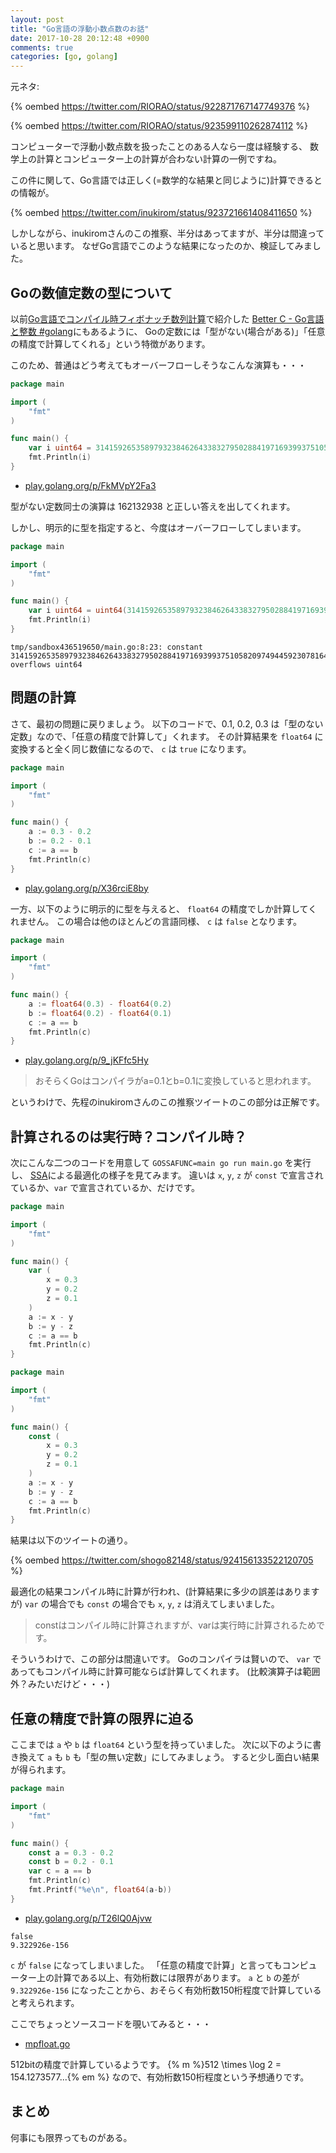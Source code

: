 ```yaml
---
layout: post
title: "Go言語の浮動小数点数のお話"
date: 2017-10-28 20:12:48 +0900
comments: true
categories: [go, golang]
---
```


元ネタ:

{% oembed https://twitter.com/RIORAO/status/922871767147749376 %}

{% oembed https://twitter.com/RIORAO/status/923599110262874112 %}

コンピューターで浮動小数点数を扱ったことのある人なら一度は経験する、
数学上の計算とコンピューター上の計算が合わない計算の一例ですね。

この件に関して、Go言語では正しく(=数学的な結果と同じように)計算できるとの情報が。

{% oembed https://twitter.com/inukirom/status/923721661408411650 %}

しかしながら、inukiromさんのこの推察、半分はあってますが、半分は間違っていると思います。
なぜGo言語でこのような結果になったのか、検証してみました。

<!-- More -->

## Goの数値定数の型について

以前[Go言語でコンパイル時フィボナッチ数列計算](https://shogo82148.github.io/blog/2017/02/19/golang-compile-time-fib/)で紹介した
[Better C - Go言語と整数 #golang](https://qiita.com/sonatard/items/464a9d45c689386edfe1)にもあるように、
Goの定数には「型がない(場合がある)」「任意の精度で計算してくれる」という特徴があります。

このため、普通はどう考えてもオーバーフローしそうなこんな演算も・・・

``` go
package main

import (
	"fmt"
)

func main() {
	var i uint64 = 31415926535897932384626433832795028841971693993751058209749445923078164062862089986280348253421170679 % 1000000007
	fmt.Println(i)
}
```

- [play.golang.org/p/FkMVpY2Fa3](https://play.golang.org/p/FkMVpY2Fa3)

型がない定数同士の演算は 162132938 と正しい答えを出してくれます。

しかし、明示的に型を指定すると、今度はオーバーフローしてしまいます。

``` go
package main

import (
	"fmt"
)

func main() {
	var i uint64 = uint64(31415926535897932384626433832795028841971693993751058209749445923078164062862089986280348253421170679) % 1000000007
	fmt.Println(i)
}
```

```
tmp/sandbox436519650/main.go:8:23: constant 31415926535897932384626433832795028841971693993751058209749445923078164062862089986280348253421170679 overflows uint64
```

## 問題の計算

さて、最初の問題に戻りましょう。
以下のコードで、0.1, 0.2, 0.3 は「型のない定数」なので、「任意の精度で計算して」くれます。
その計算結果を `float64` に変換すると全く同じ数値になるので、 `c` は `true` になります。

``` go
package main

import (
	"fmt"
)

func main() {
	a := 0.3 - 0.2
	b := 0.2 - 0.1
	c := a == b
	fmt.Println(c)
}
```

- [play.golang.org/p/X36rciE8by](https://play.golang.org/p/X36rciE8by)

一方、以下のように明示的に型を与えると、 `float64` の精度でしか計算してくれません。
この場合は他のほとんどの言語同様、 `c` は `false` となります。

``` go
package main

import (
	"fmt"
)

func main() {
	a := float64(0.3) - float64(0.2)
	b := float64(0.2) - float64(0.1)
	c := a == b
	fmt.Println(c)
}
```

- [play.golang.org/p/9_jKFfc5Hy](https://play.golang.org/p/9_jKFfc5Hy)

> おそらくGoはコンパイラがa=0.1とb=0.1に変換していると思われます。

というわけで、先程のinukiromさんのこの推察ツイートのこの部分は正解です。


## 計算されるのは実行時？コンパイル時？

次にこんな二つのコードを用意して `GOSSAFUNC=main go run main.go` を実行し、
[SSA](https://shinpei.github.io/blog/2016/08/13/what-ssa-brings-to-go-17)による最適化の様子を見てみます。
違いは `x`, `y`, `z` が `const` で宣言されているか、`var` で宣言されているか、だけです。

``` go
package main

import (
	"fmt"
)

func main() {
	var (
		x = 0.3
		y = 0.2
		z = 0.1
	)
	a := x - y
	b := y - z
	c := a == b
	fmt.Println(c)
}
```

``` go
package main

import (
	"fmt"
)

func main() {
	const (
		x = 0.3
		y = 0.2
		z = 0.1
	)
	a := x - y
	b := y - z
	c := a == b
	fmt.Println(c)
}
```

結果は以下のツイートの通り。

{% oembed https://twitter.com/shogo82148/status/924156133522120705 %}

最適化の結果コンパイル時に計算が行われ、(計算結果に多少の誤差はありますが)
`var` の場合でも `const` の場合でも `x`, `y`, `z` は消えてしまいました。

> constはコンパイル時に計算されますが、varは実行時に計算されるためです。 

そういうわけで、この部分は間違いです。
Goのコンパイラは賢いので、 `var` であってもコンパイル時に計算可能ならば計算してくれます。
(比較演算子は範囲外？みたいだけど・・・)


## 任意の精度で計算の限界に迫る

ここまでは `a` や `b` は `float64` という型を持っていました。
次に以下のように書き換えて `a` も `b` も「型の無い定数」にしてみましょう。
すると少し面白い結果が得られます。

``` go
package main

import (
	"fmt"
)

func main() {
	const a = 0.3 - 0.2
	const b = 0.2 - 0.1
	var c = a == b
	fmt.Println(c)
	fmt.Printf("%e\n", float64(a-b))
}
```

- [play.golang.org/p/T26lQ0Ajvw](https://play.golang.org/p/T26lQ0Ajvw)

```
false
9.322926e-156
```

`c` が `false` になってしまいました。
「任意の精度で計算」と言ってもコンピューター上の計算である以上、有効桁数には限界があります。
`a` と `b` の差が `9.322926e-156` になったことから、おそらく有効桁数150桁程度で計算していると考えられます。

ここでちょっとソースコードを覗いてみると・・・

- [mpfloat.go](https://github.com/golang/go/blob/master/src/cmd/compile/internal/gc/mpfloat.go#L18)

512bitの精度で計算しているようです。
{% m %}512 \times \log 2 = 154.1273577...{% em %} なので、有効桁数150桁程度という予想通りです。


## まとめ

何事にも限界ってものがある。
